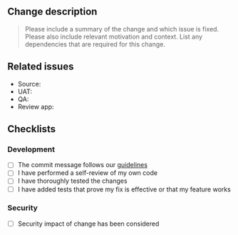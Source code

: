 ## Change description

> Please include a summary of the change and which issue is fixed. Please also include
  relevant motivation and context. List any dependencies that are required for this change.

## Related issues

- Source: <Issue link or Spec Link>
- UAT: <UAT Link>
- QA: <QA Task Link here>
- Review app: <Link to Heroku>

## Checklists

### Development

- [ ] The commit message follows our [guidelines](https://docs.hubstaff.com/hubstaff-docs/latest/great_commit_messages.html)
- [ ] I have performed a self-review of my own code
- [ ] I have thoroughly tested the changes
- [ ] I have added tests that prove my fix is effective or that my feature works

### Security

- [ ] Security impact of change has been considered
